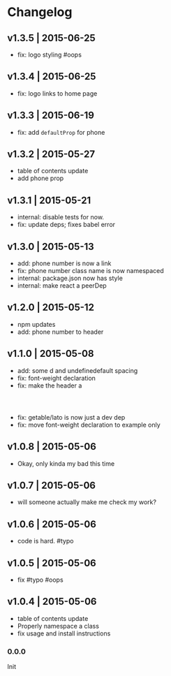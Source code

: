 # Changelog

## v1.3.5 | 2015-06-25
* fix: logo styling #oops

## v1.3.4 | 2015-06-25
* fix: logo links to home page

## v1.3.3 | 2015-06-19
* fix: add `defaultProp` for phone

## v1.3.2 | 2015-05-27
* table of contents update
* add phone prop

## v1.3.1 | 2015-05-21
* internal: disable tests for now.
* fix: update deps; fixes babel error

## v1.3.0 | 2015-05-13
* add: phone number is now a link
* fix: phone number class name is now namespaced
* internal: package.json now has style
* internal: make react a peerDep

## v1.2.0 | 2015-05-12
* npm updates
* add: phone number to header

## v1.1.0 | 2015-05-08
* add: some d and undefinedefault spacing
* fix: font-weight declaration
* fix: make the header a <header>
* fix: getable/lato is now just a dev dep
* fix: move font-weight declaration to example only

## v1.0.8 | 2015-05-06
* Okay, only kinda my bad this time

## v1.0.7 | 2015-05-06
* will someone actually make me check my work?

## v1.0.6 | 2015-05-06
* code is hard. #typo

## v1.0.5 | 2015-05-06
* fix #typo #oops

## v1.0.4 | 2015-05-06
* table of contents update
* Properly namespace a class
* fix usage and install instructions

### 0.0.0
Init













